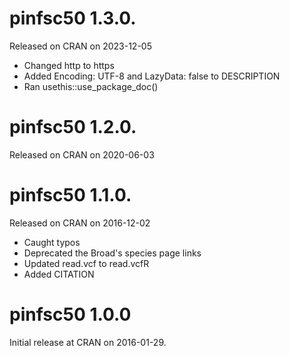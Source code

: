 

# pinfsc50 1.3.0.
Released on CRAN on 2023-12-05
* Changed http to https
* Added Encoding: UTF-8 and LazyData: false to DESCRIPTION
* Ran usethis::use_package_doc()

# pinfsc50 1.2.0.
Released on CRAN on 2020-06-03

# pinfsc50 1.1.0.
Released on CRAN on 2016-12-02

* Caught typos
* Deprecated the Broad's species page links
* Updated read.vcf to read.vcfR
* Added CITATION

# pinfsc50 1.0.0
Initial release at CRAN on 2016-01-29.
